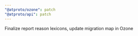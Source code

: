 ```yaml
---
"@atproto/ozone": patch
"@atproto/api": patch
---
```


Finalize report reason lexicons, update migration map in Ozone
